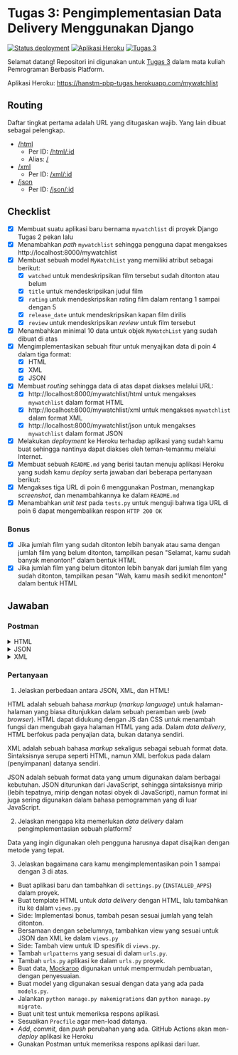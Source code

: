 # Tugas 3: Pengimplementasian Data Delivery Menggunakan Django

[![Status deployment](https://img.shields.io/github/workflow/status/HansTM/pbp-tugas/Deployment?logo=github-actions&logoColor=white)](https://github.com/HansTM/pbp-tugas/actions/workflows/deployment.yml)
[![Aplikasi Heroku](https://img.shields.io/badge/heroku-hanstm--pbp--tugas-blue?logo=heroku&logoColor=white)](https://hanstm-pbp-tugas.herokuapp.com/mywatchlist)
[![Tugas 3](https://img.shields.io/badge/assignment-Tugas%203-blue)](https://pbp-fasilkom-ui.github.io/ganjil-2023/assignments/tugas/tugas-3)

Selamat datang! Repositori ini digunakan untuk [Tugas 3](https://pbp-fasilkom-ui.github.io/ganjil-2023/assignments/tugas/tugas-3) dalam mata kuliah Pemrograman Berbasis Platform. 

Aplikasi Heroku: https://hanstm-pbp-tugas.herokuapp.com/mywatchlist

## Routing

Daftar tingkat pertama adalah URL yang ditugaskan wajib. Yang lain dibuat sebagai pelengkap.

- [/html](https://hanstm-pbp-tugas.herokuapp.com/mywatchlist/html)
  - Per ID: [/html/:id](https://hanstm-pbp-tugas.herokuapp.com/mywatchlist/html/1)
  - Alias: [/](https://hanstm-pbp-tugas.herokuapp.com/mywatchlist/)
- [/xml](https://hanstm-pbp-tugas.herokuapp.com/mywatchlist/xml)
  - Per ID: [/xml/:id](https://hanstm-pbp-tugas.herokuapp.com/mywatchlist/xml/1) 
- [/json](https://hanstm-pbp-tugas.herokuapp.com/mywatchlist/json)
  - Per ID: [/json/:id](https://hanstm-pbp-tugas.herokuapp.com/mywatchlist/json/1)

## Checklist

- [x] Membuat suatu aplikasi baru bernama `mywatchlist` di proyek Django Tugas 2 pekan lalu
- [x] Menambahkan _path_ `mywatchlist` sehingga pengguna dapat mengakses http://localhost:8000/mywatchlist
- [x] Membuat sebuah model `MyWatchList` yang memiliki atribut sebagai berikut:
    - [x] `watched` untuk mendeskripsikan film tersebut sudah ditonton atau belum
    - [x] `title` untuk mendeskripsikan judul film
    - [x] `rating` untuk mendeskripsikan rating film dalam rentang 1 sampai dengan 5
    - [x] `release_date` untuk mendeskripsikan kapan film dirilis
    - [x] `review` untuk mendeskripsikan _review_ untuk film tersebut
- [x] Menambahkan minimal 10 data untuk objek `MyWatchList` yang sudah dibuat di atas
- [x] Mengimplementasikan sebuah fitur untuk menyajikan data di poin 4 dalam tiga format:
    - [x] HTML
    - [x] XML
    - [x] JSON 
- [x] Membuat _routing_ sehingga data di atas dapat diakses melalui URL:
    - [x] http://localhost:8000/mywatchlist/html untuk mengakses `mywatchlist` dalam format HTML
    - [x] http://localhost:8000/mywatchlist/xml untuk mengakses `mywatchlist` dalam format XML
    - [x] http://localhost:8000/mywatchlist/json untuk mengakses `mywatchlist` dalam format JSON
- [x] Melakukan _deployment_ ke Heroku terhadap aplikasi yang sudah kamu buat sehingga nantinya dapat diakses oleh teman-temanmu melalui Internet.
- [x] Membuat sebuah `README.md` yang berisi tautan menuju aplikasi Heroku yang sudah kamu _deploy_ serta jawaban dari beberapa pertanyaan berikut:
- [x] Mengakses tiga URL di poin 6 menggunakan Postman, menangkap _screenshot_, dan menambahkannya ke dalam `README.md`
- [x] Menambahkan _unit test_ pada `tests.py` untuk menguji bahwa tiga URL di poin 6 dapat mengembalikan respon `HTTP 200 OK`

### Bonus

- [x] Jika jumlah film yang sudah ditonton lebih banyak atau sama dengan jumlah film yang belum ditonton, tampilkan pesan "Selamat, kamu sudah banyak menonton!" dalam bentuk HTML
- [x] Jika jumlah film yang belum ditonton lebih banyak dari jumlah film yang sudah ditonton, tampilkan pesan "Wah, kamu masih sedikit menonton!" dalam bentuk HTML

## Jawaban

### Postman

<details><summary>HTML</summary>

![Percobaan HTML di Postman.](../docs/tugas-3/postman-html.png)

</details>

<details><summary>JSON</summary>

![Percobaan JSON di Postman.](../docs/tugas-3/postman-json.png)

</details>

<details><summary>XML</summary>

![Percobaan XML di Postman.](../docs/tugas-3/postman-xml.png)

</details>

### Pertanyaan

1. Jelaskan perbedaan antara JSON, XML, dan HTML!

HTML adalah sebuah bahasa *markup* (*markup language*) untuk halaman-halaman yang biasa ditunjukkan dalam sebuah peramban web (*web browser*). HTML dapat didukung dengan JS dan CSS untuk menambah fungsi dan mengubah gaya halaman HTML yang ada. Dalam *data delivery*, HTML berfokus pada penyajian data, bukan datanya sendiri.

XML adalah sebuah bahasa *markup* sekaligus sebagai sebuah format data. Sintaksisnya serupa seperti HTML, namun XML berfokus pada dalam (penyimpanan) datanya sendiri.

JSON adalah sebuah format data yang umum digunakan dalam berbagai kebutuhan. JSON diturunkan dari JavaScript, sehingga sintaksisnya mirip (lebih tepatnya, mirip dengan notasi obyek di JavaScript), namun format ini juga sering digunakan dalam bahasa pemogramman yang di luar JavaScript.

2. Jelaskan mengapa kita memerlukan _data delivery_ dalam pengimplementasian sebuah platform?

Data yang ingin digunakan oleh pengguna harusnya dapat disajikan dengan metode yang tepat.

3. Jelaskan bagaimana cara kamu mengimplementasikan poin 1 sampai dengan 3 di atas.

- Buat aplikasi baru dan tambahkan di `settings.py` (`INSTALLED_APPS`) dalam proyek.
- Buat template HTML untuk *data delivery* dengan HTML, lalu tambahkan itu ke dalam `views.py`
- Side: Implementasi bonus, tambah pesan sesuai jumlah yang telah ditonton.
- Bersamaan dengan sebelumnya, tambahkan view yang sesuai untuk JSON dan XML ke dalam `views.py`
- Side: Tambah view untuk ID spesifik di `views.py`.
- Tambah `urlpatterns` yang sesuai di dalam `urls.py`.
- Tambah `urls.py` aplikasi ke dalam `urls.py` proyek.
- Buat data, [Mockaroo](https://www.mockaroo.com/) digunakan untuk mempermudah pembuatan, dengan penyesuaian.
- Buat model yang digunakan sesuai dengan data yang ada pada `models.py`.
- Jalankan `python manage.py makemigrations` dan `python manage.py migrate`.
- Buat unit test untuk memeriksa respons aplikasi.
- Sesuaikan `Procfile` agar men-load datanya.
- *Add*, *commit*, dan *push* perubahan yang ada. GitHub Actions akan men-*deploy* aplikasi ke Heroku
- Gunakan Postman untuk memeriksa respons aplikasi dari luar.